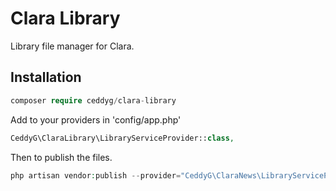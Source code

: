 Clara Library
===============

Library file manager for Clara.

## Installation

```php
composer require ceddyg/clara-library
```

Add to your providers in 'config/app.php'
```php
CeddyG\ClaraLibrary\LibraryServiceProvider::class,
```

Then to publish the files.
```php
php artisan vendor:publish --provider="CeddyG\ClaraNews\LibraryServiceProvider"
```
